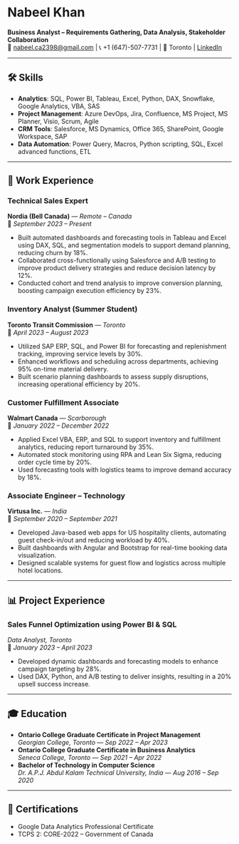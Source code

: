 # Nabeel Khan  
**Business Analyst – Requirements Gathering, Data Analysis, Stakeholder Collaboration**  
📧 nabeel.ca2398@gmail.com | 📞 +1 (647)-507-7731 | 📍 Toronto | [LinkedIn](#)  

---

## 🛠️ Skills

- **Analytics**: SQL, Power BI, Tableau, Excel, Python, DAX, Snowflake, Google Analytics, VBA, SAS  
- **Project Management**: Azure DevOps, Jira, Confluence, MS Project, MS Planner, Visio, Scrum, Agile  
- **CRM Tools**: Salesforce, MS Dynamics, Office 365, SharePoint, Google Workspace, SAP  
- **Data Automation**: Power Query, Macros, Python scripting, SQL, Excel advanced functions, ETL  

---

## 💼 Work Experience

### **Technical Sales Expert**  
**Nordia (Bell Canada)** — *Remote – Canada*  
📅 *September 2023 – Present*  
- Built automated dashboards and forecasting tools in Tableau and Excel using DAX, SQL, and segmentation models to support demand planning, reducing churn by 18%.  
- Collaborated cross-functionally using Salesforce and A/B testing to improve product delivery strategies and reduce decision latency by 12%.  
- Conducted cohort and trend analysis to improve conversion planning, boosting campaign execution efficiency by 23%.  

### **Inventory Analyst (Summer Student)**  
**Toronto Transit Commission** — *Toronto*  
📅 *April 2023 – August 2023*  
- Utilized SAP ERP, SQL, and Power BI for forecasting and replenishment tracking, improving service levels by 30%.  
- Enhanced workflows and scheduling across departments, achieving 95% on-time material delivery.  
- Built scenario planning dashboards to assess supply disruptions, increasing operational efficiency by 20%.  

### **Customer Fulfillment Associate**  
**Walmart Canada** — *Scarborough*  
📅 *January 2022 – December 2022*  
- Applied Excel VBA, ERP, and SQL to support inventory and fulfillment analytics, reducing report turnaround by 35%.  
- Automated stock monitoring using RPA and Lean Six Sigma, reducing order cycle time by 20%.  
- Used forecasting tools with logistics teams to improve demand accuracy by 18%.  

### **Associate Engineer – Technology**  
**Virtusa Inc.** — *India*  
📅 *September 2020 – September 2021*  
- Developed Java-based web apps for US hospitality clients, automating guest check-in/out and reducing workload by 40%.  
- Built dashboards with Angular and Bootstrap for real-time booking data visualization.  
- Designed scalable systems for guest flow and logistics across multiple hotel locations.  

---

## 📊 Project Experience

### **Sales Funnel Optimization using Power BI & SQL**  
*Data Analyst, Toronto*  
📅 *January 2023 – April 2023*  
- Developed dynamic dashboards and forecasting models to enhance campaign targeting by 28%.  
- Used DAX, Python, and A/B testing to deliver insights, resulting in a 20% upsell success increase.  

---

## 🎓 Education

- **Ontario College Graduate Certificate in Project Management**  
  *Georgian College, Toronto* — *Sep 2022 – Apr 2023*  
- **Ontario College Graduate Certificate in Business Analytics**  
  *Seneca College, Toronto* — *Sep 2021 – Apr 2022*  
- **Bachelor of Technology in Computer Science**  
  *Dr. A.P.J. Abdul Kalam Technical University, India* — *Aug 2016 – Sep 2020*  

---

## 📜 Certifications

- Google Data Analytics Professional Certificate  
- TCPS 2: CORE-2022 – Government of Canada  
